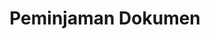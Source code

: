 ---
id: 120
title: Peminjaman Dokumen
fitur: resume
category: kup
topik: Pemeriksaan
subtopik: Pemeriksaan Untuk Tujuan Lain (Sejak 1 Februari 2013)
type: word
modifiedTime: 11 Desember 2019
---